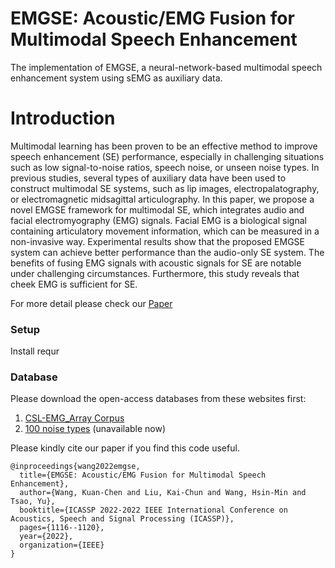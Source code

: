 # EMGSE: Acoustic/EMG Fusion for Multimodal Speech Enhancement

The implementation of EMGSE, a neural-network-based multimodal speech enhancement system using sEMG as auxiliary data.

# Introduction
Multimodal learning has been proven to be an effective method to improve speech enhancement (SE) performance, especially in challenging situations such as low signal-to-noise ratios, speech noise, or unseen noise types. In previous studies, several types of auxiliary data have been used to construct multimodal SE systems, such as lip images, electropalatography, or electromagnetic midsagittal articulography. In this paper, we propose a novel EMGSE framework for multimodal SE, which integrates audio and facial electromyography (EMG) signals. Facial EMG is a biological signal containing articulatory movement information, which can be measured in a non-invasive way. Experimental results show that the proposed EMGSE system can achieve better performance than the audio-only SE system. The benefits of fusing EMG signals with acoustic signals for SE are notable under challenging circumstances. Furthermore, this study reveals that cheek EMG is sufficient for SE.

For more detail please check our <a href="https://ieeexplore.ieee.org/document/9747179" target="_blank">Paper</a>

### Setup ###

Install requr

### Database ###

Please download the open-access databases from these websites first:

1. [CSL-EMG_Array Corpus](https://www.uni-bremen.de/csl/forschung/lautlose-sprachkommunikation/csl-emg-array-corpus) 
2. [100 noise types](http://web.cse.ohio-state.edu/pnl/corpus/HuNonspeech/HuCorpus.html) (unavailable now)



Please kindly cite our paper if you find this code useful.

    @inproceedings{wang2022emgse,
      title={EMGSE: Acoustic/EMG Fusion for Multimodal Speech Enhancement},
      author={Wang, Kuan-Chen and Liu, Kai-Chun and Wang, Hsin-Min and Tsao, Yu},
      booktitle={ICASSP 2022-2022 IEEE International Conference on Acoustics, Speech and Signal Processing (ICASSP)},
      pages={1116--1120},
      year={2022},
      organization={IEEE}
    }
